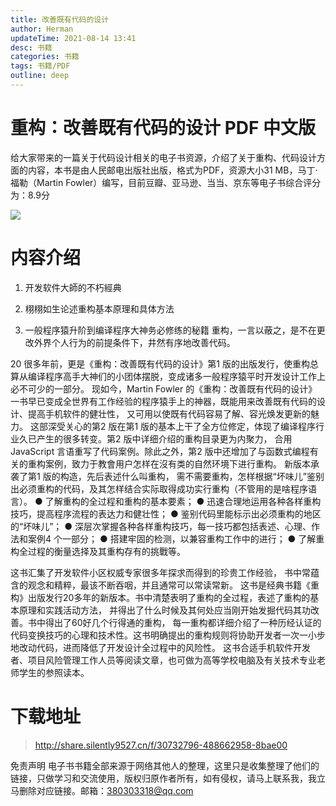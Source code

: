 ```yaml
---
title: 改善既有代码的设计
author: Herman
updateTime: 2021-08-14 13:41
desc: 书籍
categories: 书籍
tags: 书籍/PDF
outline: deep
---
```



# 重构：改善既有代码的设计 PDF 中文版

给大家带来的一篇关于代码设计相关的电子书资源，介绍了关于重构、代码设计方面的内容，本书是由人民邮电出版社出版，格式为PDF，资源大小31 MB，马丁·福勒（Martin Fowler）编写，目前豆瓣、亚马逊、当当、京东等电子书综合评分为：8.9分

![](https://cdn.jsdelivr.net/gh/silently9527/images/008i3skNgy1gu4y98a0n8j60im0cewel02.jpg)

# 内容介绍
1. 开发软件大師的不朽經典

2. 栩栩如生论述重构基本原理和具体方法

3. 一般程序猿升阶到编译程序大神务必修练的秘籍 重构，一言以蔽之，是不在更改外界个人行为的前提条件下，井然有序地改善代码。

20 很多年前，更是《重构：改善既有代码的设计》第1 版的出版发行，使重构总算从编译程序高手大神们的小团体摆脱，变成诸多一般程序猿平时开发设计工作上必不可少的一部分。
现如今，Martin Fowler 的《重构：改善既有代码的设计》一书早已变成全世界有工作经验的程序猿手上的神器，既能用来改善既有代码的设计、提高手机软件的健壮性，
又可用以使既有代码容易了解、容光焕发更新的魅力。 这部深受关心的第2 版在第1 版的基本上干了全方位修定，体现了编译程序行业久已产生的很多转变。第2 版中详细介绍的重构目录更为内聚力，
合用JavaScript 言语重写了代码案例。除此之外，第2 版中还增加了与函数式编程有关的重构案例，致力于教會用户怎样在沒有类的自然环境下进行重构。 新版本承袭了第1 版的构造，先后表述什么叫重构，
需不需要重构，怎样根据“坏味儿”鉴别出必须重构的代码，及其怎样结合实际取得成功实行重构（不管用的是啥程序语言）。
● 了解重构的全过程和重构的基本要素；
● 迅速合理地运用各种各样重构技巧，提高程序流程的表达力和健壮性； 
● 鉴别代码里能标示出必须重构的地区的“坏味儿”；
● 深层次掌握各种各样重构技巧，每一技巧都包括表述、心理、作法和案例4 个一部分；
● 搭建牢固的检测，以兼容重构工作中的进行；
● 了解重构全过程的衡量选择及其重构存有的挑戰等。 

这书汇集了开发软件小区权威专家很多年探求而得到的珍贵工作经验，
书中常蕴含的观念和精粹，最该不断吞咽，并且通常可以常读常新。
这书是经典书籍《重构》出版发行20多年的新版本。书中清楚表明了重构的全过程，表述了重构的基本原理和实践活动方法，
并得出了什么时候及其何处应当刚开始发掘代码其功改善。书中得出了60好几个行得通的重构，
每一重构都详细介绍了一种历经认证的代码变换技巧的心理和技术性。这书明确提出的重构规则将协助开发者一次一小步地改动代码，进而降低了开发设计全过程中的风险性。 
这书合适手机软件开发者、项目风险管理工作人员等阅读文章，也可做为高等学校电脑及有关技术专业老师学生的参照读本。

# 下载地址
> http://share.silently9527.cn/f/30732796-488662958-8bae00

免责声明
电子书书籍全部来源于网络其他人的整理，这里只是收集整理了他们的链接，只做学习和交流使用，版权归原作者所有，如有侵权，请马上联系我，我立马删除对应链接。邮箱：380303318@qq.com

